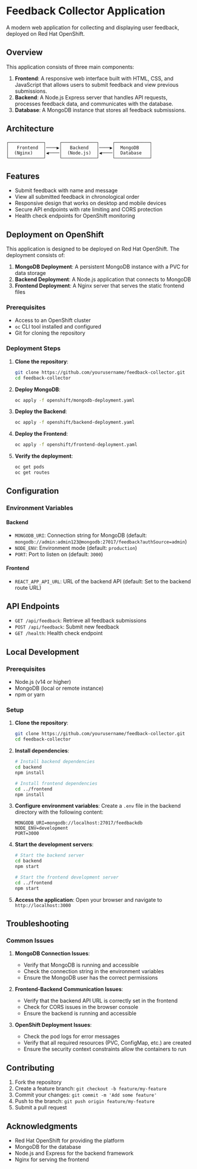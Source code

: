 # Feedback Collector Application

A modern web application for collecting and displaying user feedback, deployed on Red Hat OpenShift.

## Overview

This application consists of three main components:

1. **Frontend**: A responsive web interface built with HTML, CSS, and JavaScript that allows users to submit feedback and view previous submissions.
2. **Backend**: A Node.js Express server that handles API requests, processes feedback data, and communicates with the database.
3. **Database**: A MongoDB instance that stores all feedback submissions.

## Architecture

```
┌─────────────┐     ┌─────────────┐     ┌─────────────┐
│   Frontend  │────▶│   Backend   │────▶│  MongoDB    │
│  (Nginx)    │◀────│  (Node.js)  │◀────│  Database   │
└─────────────┘     └─────────────┘     └─────────────┘
```

## Features

- Submit feedback with name and message
- View all submitted feedback in chronological order
- Responsive design that works on desktop and mobile devices
- Secure API endpoints with rate limiting and CORS protection
- Health check endpoints for OpenShift monitoring

## Deployment on OpenShift

This application is designed to be deployed on Red Hat OpenShift. The deployment consists of:

1. **MongoDB Deployment**: A persistent MongoDB instance with a PVC for data storage
2. **Backend Deployment**: A Node.js application that connects to MongoDB
3. **Frontend Deployment**: A Nginx server that serves the static frontend files

### Prerequisites

- Access to an OpenShift cluster
- `oc` CLI tool installed and configured
- Git for cloning the repository

### Deployment Steps

1. **Clone the repository**:
   ```bash
   git clone https://github.com/yourusername/feedback-collector.git
   cd feedback-collector
   ```

2. **Deploy MongoDB**:
   ```bash
   oc apply -f openshift/mongodb-deployment.yaml
   ```

3. **Deploy the Backend**:
   ```bash
   oc apply -f openshift/backend-deployment.yaml
   ```

4. **Deploy the Frontend**:
   ```bash
   oc apply -f openshift/frontend-deployment.yaml
   ```

5. **Verify the deployment**:
   ```bash
   oc get pods
   oc get routes
   ```

## Configuration

### Environment Variables

#### Backend
- `MONGODB_URI`: Connection string for MongoDB (default: `mongodb://admin:admin123@mongodb:27017/feedback?authSource=admin`)
- `NODE_ENV`: Environment mode (default: `production`)
- `PORT`: Port to listen on (default: `3000`)

#### Frontend
- `REACT_APP_API_URL`: URL of the backend API (default: Set to the backend route URL)

## API Endpoints

- `GET /api/feedback`: Retrieve all feedback submissions
- `POST /api/feedback`: Submit new feedback
- `GET /health`: Health check endpoint

## Local Development

### Prerequisites

- Node.js (v14 or higher)
- MongoDB (local or remote instance)
- npm or yarn

### Setup

1. **Clone the repository**:
   ```bash
   git clone https://github.com/yourusername/feedback-collector.git
   cd feedback-collector
   ```

2. **Install dependencies**:
   ```bash
   # Install backend dependencies
   cd backend
   npm install

   # Install frontend dependencies
   cd ../frontend
   npm install
   ```

3. **Configure environment variables**:
   Create a `.env` file in the backend directory with the following content:
   ```
   MONGODB_URI=mongodb://localhost:27017/feedbackdb
   NODE_ENV=development
   PORT=3000
   ```

4. **Start the development servers**:
   ```bash
   # Start the backend server
   cd backend
   npm start

   # Start the frontend development server
   cd ../frontend
   npm start
   ```

5. **Access the application**:
   Open your browser and navigate to `http://localhost:3000`

## Troubleshooting

### Common Issues

1. **MongoDB Connection Issues**:
   - Verify that MongoDB is running and accessible
   - Check the connection string in the environment variables
   - Ensure the MongoDB user has the correct permissions

2. **Frontend-Backend Communication Issues**:
   - Verify that the backend API URL is correctly set in the frontend
   - Check for CORS issues in the browser console
   - Ensure the backend is running and accessible

3. **OpenShift Deployment Issues**:
   - Check the pod logs for error messages
   - Verify that all required resources (PVC, ConfigMap, etc.) are created
   - Ensure the security context constraints allow the containers to run

## Contributing

1. Fork the repository
2. Create a feature branch: `git checkout -b feature/my-feature`
3. Commit your changes: `git commit -m 'Add some feature'`
4. Push to the branch: `git push origin feature/my-feature`
5. Submit a pull request


## Acknowledgments

- Red Hat OpenShift for providing the platform
- MongoDB for the database
- Node.js and Express for the backend framework
- Nginx for serving the frontend
